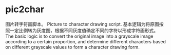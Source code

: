 # pic2char
图片转字符画脚本。
Picture to character drawing script.
基本逻辑为将原图按照一定比例转为灰度图，根据不同灰度值确定不同的字符以形成字符画形式。
The basic logic is to convert the original image into a grayscale image according to a certain proportion, and determine different characters based on different grayscale values to form a character drawing form.
